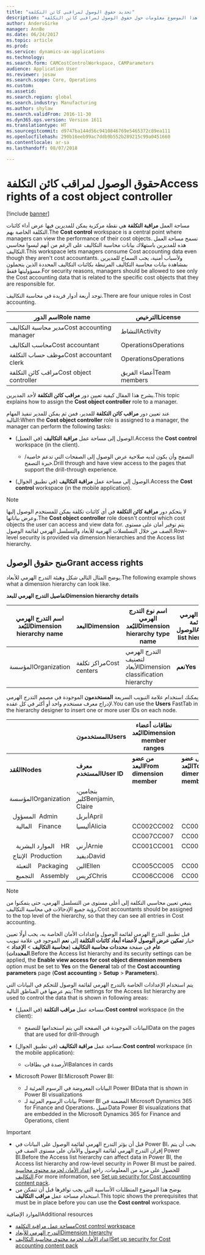 ```yaml
---
title: "تحديد حقوق الوصول لمراقبي كائن التكلفة"
description: "يوفر هذا الموضوع معلومات حول حقوق الوصول لمراقبي كائن التكلفة."
author: AndersGirke
manager: AnnBe
ms.date: 06/24/2017
ms.topic: article
ms.prod: 
ms.service: dynamics-ax-applications
ms.technology: 
ms.search.form: CAMCostControlWorkspace, CAMParameters
audience: Application User
ms.reviewer: josaw
ms.search.scope: Core, Operations
ms.custom: 
ms.assetid: 
ms.search.region: global
ms.search.industry: Manufacturing
ms.author: shylaw
ms.search.validFrom: 2016-11-30
ms.dyn365.ops.version: Version 1611
ms.translationtype: HT
ms.sourcegitcommit: d9747ba144d56c9410846769e5465372c89ea111
ms.openlocfilehash: 290b16eeb99ac7ddb9b552b289215c99a0451660
ms.contentlocale: ar-sa
ms.lasthandoff: 08/07/2018

---
```


# <a name="access-rights-of-a-cost-object-controller"></a><span data-ttu-id="9f70b-103">حقوق الوصول لمراقب كائن التكلفة</span><span class="sxs-lookup"><span data-stu-id="9f70b-103">Access rights of a cost object controller</span></span>

[!include [banner](../includes/banner.md)]

<span data-ttu-id="9f70b-104">مساحة العمل **مراقبة التكلفة** هي نقطة مركزية يمكن للمديرين فيها عرض أداء كائنات التكلفة الخاصة بهم.</span><span class="sxs-lookup"><span data-stu-id="9f70b-104">The **Cost control** workspace is a central point where managers can view the performance of their cost objects.</span></span> <span data-ttu-id="9f70b-105">تسمح مساحة العمل هذه للمديرين باستهلاك بيانات محاسبة التكاليف على الرغم من أنهم ليسوا محاسبي التكاليف.</span><span class="sxs-lookup"><span data-stu-id="9f70b-105">This workspace lets managers consume Cost accounting data even though they aren't cost accountants.</span></span> <span data-ttu-id="9f70b-106">ولأسباب أمنية، يجب السماح للمديرين بمشاهدة بيانات محاسبة التكاليف المرتبطة بكائنات التكاليف المحددة الذين يتحملون مسؤوليتها فقط.</span><span class="sxs-lookup"><span data-stu-id="9f70b-106">For security reasons, managers should be allowed to see only the Cost accounting data that is related to the specific cost objects that they are responsible for.</span></span>

<span data-ttu-id="9f70b-107">توجد أربعة أدوار فريدة في محاسبة التكاليف.</span><span class="sxs-lookup"><span data-stu-id="9f70b-107">There are four unique roles in Cost accounting.</span></span>

| <span data-ttu-id="9f70b-108">اسم الدور</span><span class="sxs-lookup"><span data-stu-id="9f70b-108">Role name</span></span>               | <span data-ttu-id="9f70b-109">الترخيص</span><span class="sxs-lookup"><span data-stu-id="9f70b-109">License</span></span>      |
|-------------------------|--------------|
| <span data-ttu-id="9f70b-110">مدير محاسبة التكاليف</span><span class="sxs-lookup"><span data-stu-id="9f70b-110">Cost accounting manager</span></span> | <span data-ttu-id="9f70b-111">النشاط</span><span class="sxs-lookup"><span data-stu-id="9f70b-111">Activity</span></span>     |
| <span data-ttu-id="9f70b-112">محاسب التكاليف</span><span class="sxs-lookup"><span data-stu-id="9f70b-112">Cost accountant</span></span>         | <span data-ttu-id="9f70b-113">Operations</span><span class="sxs-lookup"><span data-stu-id="9f70b-113">Operations</span></span>   |
| <span data-ttu-id="9f70b-114">موظف حساب التكلفة</span><span class="sxs-lookup"><span data-stu-id="9f70b-114">Cost accountant clerk</span></span>   | <span data-ttu-id="9f70b-115">Operations</span><span class="sxs-lookup"><span data-stu-id="9f70b-115">Operations</span></span>   |
| <span data-ttu-id="9f70b-116">مراقب كائن التكلفة</span><span class="sxs-lookup"><span data-stu-id="9f70b-116">Cost object controller</span></span>  | <span data-ttu-id="9f70b-117">أعضاء الفريق</span><span class="sxs-lookup"><span data-stu-id="9f70b-117">Team members</span></span> |

<span data-ttu-id="9f70b-118">يشرح هذا المقال كيفية تعيين دور **مراقب كائن التكلفة** لأحد المديرين.</span><span class="sxs-lookup"><span data-stu-id="9f70b-118">This topic explains how to assign the **Cost object controller** role to a manager.</span></span>

<span data-ttu-id="9f70b-119">عند تعيين دور **مراقب كائن التكلفة** للمدير، فمن ثم يمكن للمدير تنفيذ المهام التالية:</span><span class="sxs-lookup"><span data-stu-id="9f70b-119">When the **Cost object controller** role is assigned to a manager, the manager can perform the following tasks:</span></span>

- <span data-ttu-id="9f70b-120">الوصول إلى مساحة عمل **مراقبة التكاليف** (في العميل).</span><span class="sxs-lookup"><span data-stu-id="9f70b-120">Access the **Cost control** workspace (in the client).</span></span>

    - <span data-ttu-id="9f70b-121">التصفح وأن يكون لديه صلاحية عرض الوصول إلى الصفحات التي تدعم خاصية/خبرة التصفح.</span><span class="sxs-lookup"><span data-stu-id="9f70b-121">Drill through and have view access to the pages that support the drill-through experience.</span></span>

- <span data-ttu-id="9f70b-122">الوصول إلى مساحة عمل **مراقبة التكاليف** (في تطبيق الجوال).</span><span class="sxs-lookup"><span data-stu-id="9f70b-122">Access the **Cost control** workspace (in the mobile application).</span></span>

> [!NOTE]
> <span data-ttu-id="9f70b-123">لا يتحكم دور **مراقبة كائن التكلفة** في أي كائنات تكلفة يمكن للمستخدم الوصول إليها وعرض بياناتها.</span><span class="sxs-lookup"><span data-stu-id="9f70b-123">The **Cost object controller** role doesn't control which cost objects the user can access and view data for.</span></span> <span data-ttu-id="9f70b-124">يتم توفير أمان على مستوى الصف من خلال التسلسلات الهرمية للأبعاد والتسلسل الهرمي لقائمة الوصول.</span><span class="sxs-lookup"><span data-stu-id="9f70b-124">Row-level security is provided via dimension hierarchies and the Access list hierarchy.</span></span>

## <a name="grant-access-rights"></a><span data-ttu-id="9f70b-125">منح حقوق الوصول</span><span class="sxs-lookup"><span data-stu-id="9f70b-125">Grant access rights</span></span>
<span data-ttu-id="9f70b-126">يوضح المثال التالي شكل وهيئة التدرج الهرمي للأبعاد.</span><span class="sxs-lookup"><span data-stu-id="9f70b-126">The following example shows what a dimension hierarchy can look like.</span></span>

<span data-ttu-id="9f70b-127">**تفاصيل التدرج الهرمي للبعد**</span><span class="sxs-lookup"><span data-stu-id="9f70b-127">**Dimension hierarchy details**</span></span>

| <span data-ttu-id="9f70b-128">اسم التدرج الهرمي للبُعد</span><span class="sxs-lookup"><span data-stu-id="9f70b-128">Dimension hierarchy name</span></span> | <span data-ttu-id="9f70b-129">البعد</span><span class="sxs-lookup"><span data-stu-id="9f70b-129">Dimension</span></span>    | <span data-ttu-id="9f70b-130">اسم نوع التدرج الهرمي للبُعد</span><span class="sxs-lookup"><span data-stu-id="9f70b-130">Dimension hierarchy type name</span></span>      | <span data-ttu-id="9f70b-131">التدرج الهرمي لقائمة الوصول</span><span class="sxs-lookup"><span data-stu-id="9f70b-131">Access list hierarchy</span></span> |
|--------------------------|--------------|------------------------------------|-----------------------|
| <span data-ttu-id="9f70b-132">المؤسسة</span><span class="sxs-lookup"><span data-stu-id="9f70b-132">Organization</span></span>             | <span data-ttu-id="9f70b-133">مراكز تكلفة</span><span class="sxs-lookup"><span data-stu-id="9f70b-133">Cost centers</span></span> | <span data-ttu-id="9f70b-134">التدرج الهرمي لتصنيف الأبعاد</span><span class="sxs-lookup"><span data-stu-id="9f70b-134">Dimension classification hierarchy</span></span> | <span data-ttu-id="9f70b-135">**نعم**</span><span class="sxs-lookup"><span data-stu-id="9f70b-135">**Yes**</span></span>               |

<span data-ttu-id="9f70b-136">يمكنك استخدام علامة التبويب السريعة **المستخدمون** الموجودة في مصمم التدرج الهرمي لإدراج معرف مستخدم واحد أو أكثر في كل عقده.</span><span class="sxs-lookup"><span data-stu-id="9f70b-136">You can use the **Users** FastTab in the hierarchy designer to insert one or more user IDs on each node.</span></span>

|                                   | <span data-ttu-id="9f70b-137">المستخدمون</span><span class="sxs-lookup"><span data-stu-id="9f70b-137">Users</span></span>            | <span data-ttu-id="9f70b-138">نطاقات أعضاء البُعد</span><span class="sxs-lookup"><span data-stu-id="9f70b-138">Dimension member ranges</span></span>   |                         |
|-----------------------------------|------------------|---------------------------|-------------------------|
| <span data-ttu-id="9f70b-139">**العُقد**</span><span class="sxs-lookup"><span data-stu-id="9f70b-139">**Nodes**</span></span>                         | <span data-ttu-id="9f70b-140">**معرف المستخدم**</span><span class="sxs-lookup"><span data-stu-id="9f70b-140">**User ID**</span></span>      | <span data-ttu-id="9f70b-141">**من عضو البعد**</span><span class="sxs-lookup"><span data-stu-id="9f70b-141">**From dimension member**</span></span> | <span data-ttu-id="9f70b-142">**إلى عضو البُعد**</span><span class="sxs-lookup"><span data-stu-id="9f70b-142">**To dimension member**</span></span> |
| <span data-ttu-id="9f70b-143">المؤسسة</span><span class="sxs-lookup"><span data-stu-id="9f70b-143">Organization</span></span>                      | <span data-ttu-id="9f70b-144">بنجامين، كلير</span><span class="sxs-lookup"><span data-stu-id="9f70b-144">Benjamin, Claire</span></span> |                           |                         |
| <span data-ttu-id="9f70b-145">&nbsp;&nbsp;المسؤول</span><span class="sxs-lookup"><span data-stu-id="9f70b-145">&nbsp;&nbsp;Admin</span></span>                 | <span data-ttu-id="9f70b-146">أبريل</span><span class="sxs-lookup"><span data-stu-id="9f70b-146">April</span></span>            |                           |                         |
| <span data-ttu-id="9f70b-147">&nbsp;&nbsp;&nbsp;&nbsp;المالية</span><span class="sxs-lookup"><span data-stu-id="9f70b-147">&nbsp;&nbsp;&nbsp;&nbsp;Finance</span></span>   | <span data-ttu-id="9f70b-148">أليسيا</span><span class="sxs-lookup"><span data-stu-id="9f70b-148">Alicia</span></span>           | <span data-ttu-id="9f70b-149">CC002</span><span class="sxs-lookup"><span data-stu-id="9f70b-149">CC002</span></span>                     | <span data-ttu-id="9f70b-150">CC003</span><span class="sxs-lookup"><span data-stu-id="9f70b-150">CC003</span></span>                   |
|                                   |                  | <span data-ttu-id="9f70b-151">CC007</span><span class="sxs-lookup"><span data-stu-id="9f70b-151">CC007</span></span>                     | <span data-ttu-id="9f70b-152">CC007</span><span class="sxs-lookup"><span data-stu-id="9f70b-152">CC007</span></span>                   |
| <span data-ttu-id="9f70b-153">&nbsp;&nbsp;&nbsp;&nbsp;الموارد البشرية</span><span class="sxs-lookup"><span data-stu-id="9f70b-153">&nbsp;&nbsp;&nbsp;&nbsp;HR</span></span>        | <span data-ttu-id="9f70b-154">أرني</span><span class="sxs-lookup"><span data-stu-id="9f70b-154">Arnie</span></span>            | <span data-ttu-id="9f70b-155">CC001</span><span class="sxs-lookup"><span data-stu-id="9f70b-155">CC001</span></span>                     | <span data-ttu-id="9f70b-156">CC001</span><span class="sxs-lookup"><span data-stu-id="9f70b-156">CC001</span></span>                   |
| <span data-ttu-id="9f70b-157">&nbsp;&nbsp;الإنتاج</span><span class="sxs-lookup"><span data-stu-id="9f70b-157">&nbsp;&nbsp;Production</span></span>            | <span data-ttu-id="9f70b-158">ديفيد</span><span class="sxs-lookup"><span data-stu-id="9f70b-158">David</span></span>            |                           |                         |
| <span data-ttu-id="9f70b-159">&nbsp;&nbsp;&nbsp;&nbsp;التعبئة</span><span class="sxs-lookup"><span data-stu-id="9f70b-159">&nbsp;&nbsp;&nbsp;&nbsp;Packaging</span></span> | <span data-ttu-id="9f70b-160">الين</span><span class="sxs-lookup"><span data-stu-id="9f70b-160">Ellen</span></span>            | <span data-ttu-id="9f70b-161">CC005</span><span class="sxs-lookup"><span data-stu-id="9f70b-161">CC005</span></span>                     | <span data-ttu-id="9f70b-162">CC005</span><span class="sxs-lookup"><span data-stu-id="9f70b-162">CC005</span></span>                   |
| <span data-ttu-id="9f70b-163">&nbsp;&nbsp;&nbsp;&nbsp;التجميع</span><span class="sxs-lookup"><span data-stu-id="9f70b-163">&nbsp;&nbsp;&nbsp;&nbsp;Assembly</span></span>  | <span data-ttu-id="9f70b-164">كريس</span><span class="sxs-lookup"><span data-stu-id="9f70b-164">Chris</span></span>            | <span data-ttu-id="9f70b-165">CC006</span><span class="sxs-lookup"><span data-stu-id="9f70b-165">CC006</span></span>                     | <span data-ttu-id="9f70b-166">CC006</span><span class="sxs-lookup"><span data-stu-id="9f70b-166">CC006</span></span>                   |

> [!NOTE]
> <span data-ttu-id="9f70b-167">ينبغي تعيين محاسبي التكلفة إلى أعلى مستوى من التسلسل الهرمي، حتى يتمكنوا من رؤية جميع الإدخالات في محاسبة التكاليف.</span><span class="sxs-lookup"><span data-stu-id="9f70b-167">Cost accountants should be assigned to the top level of the hierarchy, so that they can see all entries in Cost accounting.</span></span>

<span data-ttu-id="9f70b-168">قبل تطبيق التدرج الهرمي لقائمة الوصول وإعدادات الأمان الخاصة به، يجب أولًا تعيين خيار **تمكين عرض الوصول لأعضاء أبعاد كائنات التكلفة** إلى **نعم** الموجود في علامة تبويب **عام** في صفحة **محددات محاسبة التكاليف** (**محاسبة التكاليف** > **الإعداد** > **المحددات**).</span><span class="sxs-lookup"><span data-stu-id="9f70b-168">Before the Access list hierarchy and its security settings can be applied, the **Enable view access for cost object dimension members** option must be set to **Yes** on the **General** tab of the **Cost accounting parameters** page (**Cost accounting** > **Setup** > **Parameters**).</span></span>

<span data-ttu-id="9f70b-169">يتم استخدام الإعدادات الخاصة بالتدرج الهرمي لقائمة الوصول للتحكم في البيانات التي يتم عرضها في المناطق التالية:</span><span class="sxs-lookup"><span data-stu-id="9f70b-169">The settings for the Access list hierarchy are used to control the data that is shown in following areas:</span></span>

- <span data-ttu-id="9f70b-170">مساحة عمل **مراقب التكلفة** (في العميل):</span><span class="sxs-lookup"><span data-stu-id="9f70b-170">**Cost control** workspace (in the client):</span></span>

    - <span data-ttu-id="9f70b-171">البيانات الموجودة في الصفحة التي يتم استخدامها للتصفح</span><span class="sxs-lookup"><span data-stu-id="9f70b-171">Data on the pages that are used for drill-through</span></span>

- <span data-ttu-id="9f70b-172">مساحة عمل **مراقبة التكاليف** (في تطبيق الجوال):</span><span class="sxs-lookup"><span data-stu-id="9f70b-172">**Cost control** workspace (in the mobile application):</span></span>

    - <span data-ttu-id="9f70b-173">الأرصدة في بطاقات</span><span class="sxs-lookup"><span data-stu-id="9f70b-173">Balances in cards</span></span>

- <span data-ttu-id="9f70b-174">Microsoft Power BI:</span><span class="sxs-lookup"><span data-stu-id="9f70b-174">Microsoft Power BI:</span></span>

    - <span data-ttu-id="9f70b-175">البيانات المعروضة في الرسوم المرئية لـ Power BI</span><span class="sxs-lookup"><span data-stu-id="9f70b-175">Data that is shown in Power BI visualizations</span></span>
    - <span data-ttu-id="9f70b-176">بيانات الرسوم المرئية لـ Power BI المضمنة في Microsoft Dynamics 365 for Finance and Operations، عميل</span><span class="sxs-lookup"><span data-stu-id="9f70b-176">Data Power BI visualizations that are embedded in the Microsoft Dynamics 365 for Finance and Operations, client</span></span>

> [!IMPORTANT]
> - <span data-ttu-id="9f70b-177">قبل أن يؤثر التدرج الهرمي لقائمة الوصول على البيانات في Power BI، يجب أن يتم إقران التدرج الهرمي لقائمة الوصول والأمان على مستوى الصف في Power BI.</span><span class="sxs-lookup"><span data-stu-id="9f70b-177">Before the Access list hierarchy can affect data in Power BI, the Access list hierarchy and row-level security in Power BI must be paired.</span></span> <span data-ttu-id="9f70b-178">للحصول على مزيد من المعلومات، راجع [إعداد الأمان لحزمة محتوى محاسبة التكاليف](../../dev-itpro/analytics/setup-security-cost-accounting-content-pack.md).</span><span class="sxs-lookup"><span data-stu-id="9f70b-178">For more information, see [Set up security for Cost accounting content pack](../../dev-itpro/analytics/setup-security-cost-accounting-content-pack.md).</span></span>
> - <span data-ttu-id="9f70b-179">يوضح هذا الموضوع المتطلبات الأساسية التي يجب توافرها قبل أن تتمكن من استخدام مساحة عمل **مراقب التكاليف**.</span><span class="sxs-lookup"><span data-stu-id="9f70b-179">This topic shows the prerequisites that must be in place before you can use the **Cost control** workspace.</span></span>

<span data-ttu-id="9f70b-180">الموارد الإضافية</span><span class="sxs-lookup"><span data-stu-id="9f70b-180">Additional resources</span></span>

- [<span data-ttu-id="9f70b-181">مساحة عمل مراقبة التكلفة</span><span class="sxs-lookup"><span data-stu-id="9f70b-181">Cost control workspace</span></span>](cost-control-workspace.md)
- [<span data-ttu-id="9f70b-182">التدرج الهرمي للأبعاد</span><span class="sxs-lookup"><span data-stu-id="9f70b-182">Dimension hierarchy</span></span>](dimension-hierarchy.md)
- [<span data-ttu-id="9f70b-183">إعداد الأمان لحزمة محتوى محاسبة التكاليف</span><span class="sxs-lookup"><span data-stu-id="9f70b-183">Set up security for Cost accounting content pack</span></span>](../../dev-itpro/analytics/setup-security-cost-accounting-content-pack.md)

